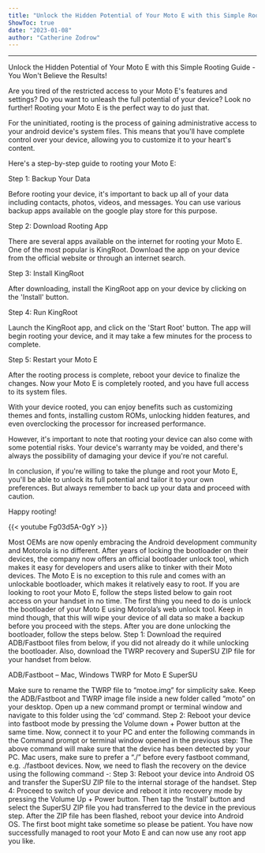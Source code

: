 ```yaml
---
title: "Unlock the Hidden Potential of Your Moto E with this Simple Rooting Guide - You Won't Believe the Results!"
ShowToc: true 
date: "2023-01-08"
author: "Catherine Zodrow"
---
```

*****
Unlock the Hidden Potential of Your Moto E with this Simple Rooting Guide - You Won't Believe the Results!

Are you tired of the restricted access to your Moto E's features and settings? Do you want to unleash the full potential of your device? Look no further! Rooting your Moto E is the perfect way to do just that.

For the uninitiated, rooting is the process of gaining administrative access to your android device's system files. This means that you'll have complete control over your device, allowing you to customize it to your heart's content.

Here's a step-by-step guide to rooting your Moto E:

Step 1: Backup Your Data

Before rooting your device, it's important to back up all of your data including contacts, photos, videos, and messages. You can use various backup apps available on the google play store for this purpose.

Step 2: Download Rooting App

There are several apps available on the internet for rooting your Moto E. One of the most popular is KingRoot. Download the app on your device from the official website or through an internet search.

Step 3: Install KingRoot

After downloading, install the KingRoot app on your device by clicking on the 'Install' button.

Step 4: Run KingRoot

Launch the KingRoot app, and click on the 'Start Root' button. The app will begin rooting your device, and it may take a few minutes for the process to complete.

Step 5: Restart your Moto E

After the rooting process is complete, reboot your device to finalize the changes. Now your Moto E is completely rooted, and you have full access to its system files.

With your device rooted, you can enjoy benefits such as customizing themes and fonts, installing custom ROMs, unlocking hidden features, and even overclocking the processor for increased performance.

However, it's important to note that rooting your device can also come with some potential risks. Your device's warranty may be voided, and there's always the possibility of damaging your device if you're not careful.

In conclusion, if you're willing to take the plunge and root your Moto E, you'll be able to unlock its full potential and tailor it to your own preferences. But always remember to back up your data and proceed with caution.

Happy rooting!

{{< youtube Fg03d5A-0gY >}} 



Most OEMs are now openly embracing the Android development community and Motorola is no different. After years of locking the bootloader on their devices, the company now offers an official bootloader unlock tool, which makes it easy for developers and users alike to tinker with their Moto devices.
The Moto E is no exception to this rule and comes with an unlockable bootloader, which makes it relatively easy to root. If you are looking to root your Moto E, follow the steps listed below to gain root access on your handset in no time.
The first thing you need to do is unlock the bootloader of your Moto E using Motorola’s web unlock tool. Keep in mind though, that this will wipe your device of all data so make a backup before you proceed with the steps. After you are done unlocking the bootloader, follow the steps below.
Step 1: Download the required ADB/Fastboot files from below, if you did not already do it while unlocking the bootloader. Also, download the TWRP recovery and SuperSU ZIP file for your handset from below.

 

ADB/Fastboot – Mac, Windows
TWRP for Moto E
SuperSU



Make sure to rename the TWRP file to “motoe.img” for simplicity sake. Keep the ADB/Fastboot and TWRP image file inside a new folder called “moto” on your desktop. Open up a new command prompt or terminal window and navigate to this folder using the ‘cd’ command.
Step 2: Reboot your device into fastboot mode by pressing the Volume down + Power button at the same time. Now, connect it to your PC and enter the following commands in the Command prompt or terminal window opened in the previous step:
The above command will make sure that the device has been detected by your PC. Mac users, make sure to prefer a “./” before every fastboot command, e.g. ./fastboot devices.
Now, we need to flash the recovery on the device using the following command -:
Step 3: Reboot your device into Android OS and transfer the SuperSU ZIP file to the internal storage of the handset.
Step 4: Proceed to switch of your device and reboot it into recovery mode by pressing the Volume Up + Power button. Then tap the ‘Install’ button and select the SuperSU ZIP file you had transferred to the device in the previous step. After the ZIP file has been flashed, reboot your device into Android OS.
The first boot might take sometime so please be patient. You have now successfully managed to root your Moto E and can now use any root app you like.






